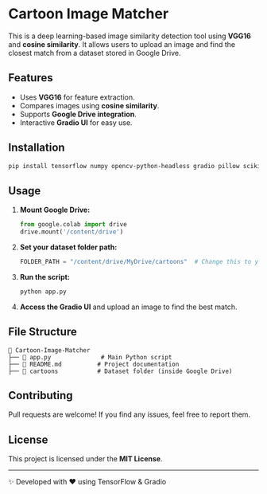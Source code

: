 # Cartoon Image Matcher

This is a deep learning-based image similarity detection tool using **VGG16** and **cosine similarity**. It allows users to upload an image and find the closest match from a dataset stored in Google Drive.

## Features
- Uses **VGG16** for feature extraction.
- Compares images using **cosine similarity**.
- Supports **Google Drive integration**.
- Interactive **Gradio UI** for easy use.

## Installation
```bash
pip install tensorflow numpy opencv-python-headless gradio pillow scikit-learn
```

## Usage
1. **Mount Google Drive:**
   ```python
   from google.colab import drive
   drive.mount('/content/drive')
   ```
2. **Set your dataset folder path:**
   ```python
   FOLDER_PATH = "/content/drive/MyDrive/cartoons"  # Change this to your folder path
   ```
3. **Run the script:**
   ```python
   python app.py
   ```
4. **Access the Gradio UI** and upload an image to find the best match.

## File Structure
```
📂 Cartoon-Image-Matcher
├── 📜 app.py              # Main Python script
├── 📜 README.md          # Project documentation
├── 📂 cartoons           # Dataset folder (inside Google Drive)
```

## Contributing
Pull requests are welcome! If you find any issues, feel free to report them.

## License
This project is licensed under the **MIT License**.

---
✨ Developed with ❤️ using TensorFlow & Gradio
